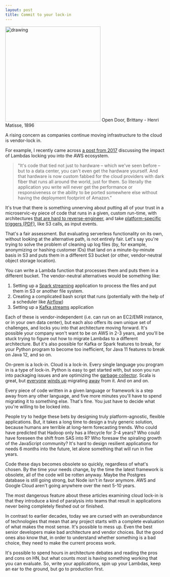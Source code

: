 ```yaml
---
layout: post
title: Commit to your lock-in
---
```


<meta name="twitter:card" content="summary">
<meta name="twitter:site" content="@vboykis">
<meta name="twitter:creator" content="@vboykis">
<meta name="twitter:title" content="Choosing your lock-in">
<meta name="twitter:description" content="Your app is obsolete. Don't worry about it. ">
<meta name="twitter:image" content="https://raw.githubusercontent.com/veekaybee/veekaybee.github.io/master/images/opendoor.png">


<img src="https://raw.githubusercontent.com/veekaybee/veekaybee.github.io/master/images/opendoor.png" alt="drawing" width="300px"/>
Open Door, Brittany - Henri Matisse, 1896

A rising concern as companies continue moving infrastructure to the cloud is vendor-lock in.  

For example,  I recently came across [a post from 2017](https://www.theregister.co.uk/2017/11/06/coreos_kubernetes_v_world/) discussing the impact of Lambdas locking you into the AWS ecosystem. 

> "It's code that tied not just to hardware – which we've seen before – but to a data center, you can't even get the hardware yourself. And that hardware is now custom fabbed for the cloud providers with dark fiber that runs all around the world, just for them. So literally the application you write will never get the performance or responsiveness or the ability to be ported somewhere else without having the deployment footprint of Amazon."

It's true that there is something unnerving about putting all of your trust in a microservic-ey piece of code that runs in a given, custom run-time, with architectures [that are hard to reverse-engineer](https://mikhail.io/2018/08/serverless-cold-start-war/), and take [platform-specific triggers (PDF)](https://arxiv.org/pdf/1812.03651.pdf), like S3 calls, as input events. 

That's a fair assessment. But evaluating serverless functionality on its own, without looking at the alternative path, is not entirely fair. Let's say you're trying to solve the problem of cleaning up log files (by, for example, anonymizing or hashing customer IDs) that land on a minute-by-minute basis in S3 and puts them in a different S3 bucket (or other, vendor-neutral object storage location).

You can write a Lambda function that processes them and puts them in a different bucket. The vendor-neutral alternatives would be something like: 

1. Setting up a [Spark streaming](https://spark.apache.org/streaming/) application to process the files and put them in S3 or another file system. 
2. Creating a complicated bash script that runs (potentially with the help of a scheduler like [Airflow](https://airbnb.io/projects/airflow/))
3. Setting up a [Kafka streams](https://kafka.apache.org/documentation/streams/) application

Each of these is vendor-independent (i.e. can run on an EC2/EMR instance, or in your own data center), but each also offers its own unique set of challenges, and locks you into that architecture moving forward. It's possible your company won't want to be on AWS in 2-3 years, and you'll be stuck trying to figure out how to migrate Lambdas to a different architecture. But it's also possible for Kafka or Spark features to break, for your Python program to become too inefficient, for Java 11 features to break on Java 12, and so on.  

On-prem is a lock-in. Cloud is a lock-in. Every single language you program in is a type of lock-in. Python is easy to get started with, but soon you run into packaging issues and are optimizing the [garbage collector](https://instagram-engineering.com/dismissing-python-garbage-collection-at-instagram-4dca40b29172?gi=dde90f1d01a). Scala is great, but [everyone](https://www.infoq.com/news/2011/11/yammer-scala) [winds up](https://movio.co/blog/migrate-Scala-to-Go/) migrating [away](https://www.quora.com/Is-LinkedIn-getting-rid-of-Scala) from it. And on and on. 

Every piece of code written in a given language or framework is a step away from any other language, and five more minutes you'll have to spend migrating it to something else.  That's fine.  You just have to decide what you're willing to be locked into. 

People try to hedge these bets by designing truly platform-agnostic, flexible applications. But, it takes a long time to design a truly generic solution, because humans are terrible at long-term forecasting trends. Who could have predicted that Hadoop only has a lifecycle for 3-4 years? Who could have foreseen the shift from SAS into R? Who foresaw the spiraling growth of the JavaScript community? It's hard to design resilient applications for needs 6 months into the future, let alone something that will run in five years. 

Code these days becomes obsolete so quickly, regardless of what's chosen. By the time your needs change, by the time the latest framework is obsolete, all of the code will be rotten anyway. Maybe the Postgres database is still going strong, but Node isn't in favor anymore.   AWS and Google Cloud aren't going anywhere over the next 5-10 years. 

The most dangerous feature about these articles examining cloud lock-in is that they introduce a kind of paralysis into teams that result in applications never being completely fleshed out or finished.

In contrast to earlier decades, today we are cursed with an overabundance of technologies that mean that any project starts with a complete evaluation of what makes the most sense. It's possible to mess up. Even the best senior developers make bad architecture and vendor choices.  But the good ones also know that, in order to understand whether something is a bad choice, they need to make the current process work. 

It's possible to spend hours in architecture debates and reading the pros and cons on HN, but what counts most is having something working that you can evaluate. So, write your applications, spin up your Lambdas, keep an ear to the ground, but go to production first. 

